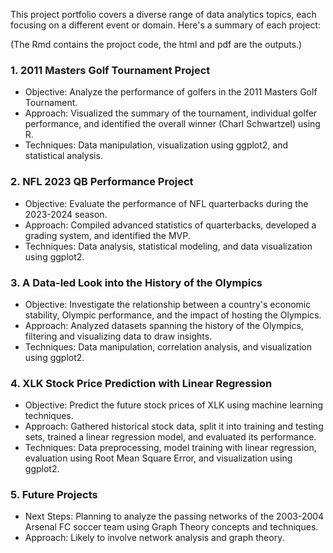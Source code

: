 This project portfolio covers a diverse range of data analytics topics, each focusing on a different event or domain. Here's a summary of each project:

(The Rmd contains the projoct code, the html and pdf are the outputs.)

### 1. 2011 Masters Golf Tournament Project
- Objective: Analyze the performance of golfers in the 2011 Masters Golf Tournament.
- Approach: Visualized the summary of the tournament, individual golfer performance, and identified the overall winner (Charl Schwartzel) using R.
- Techniques: Data manipulation, visualization using ggplot2, and statistical analysis.
  
### 2. NFL 2023 QB Performance Project
- Objective: Evaluate the performance of NFL quarterbacks during the 2023-2024 season.
- Approach: Compiled advanced statistics of quarterbacks, developed a grading system, and identified the MVP.
- Techniques: Data analysis, statistical modeling, and data visualization using ggplot2.
  
### 3. A Data-led Look into the History of the Olympics
- Objective: Investigate the relationship between a country's economic stability, Olympic performance, and the impact of hosting the Olympics.
- Approach: Analyzed datasets spanning the history of the Olympics, filtering and visualizing data to draw insights.
- Techniques: Data manipulation, correlation analysis, and visualization using ggplot2.

### 4. XLK Stock Price Prediction with Linear Regression
- Objective: Predict the future stock prices of XLK using machine learning techniques.
- Approach: Gathered historical stock data, split it into training and testing sets, trained a linear regression model, and evaluated its performance.
- Techniques: Data preprocessing, model training with linear regression, evaluation using Root Mean Square Error, and visualization using ggplot2.
  
### 5. Future Projects
- Next Steps: Planning to analyze the passing networks of the 2003-2004 Arsenal FC soccer team using Graph Theory concepts and techniques.
- Approach: Likely to involve network analysis and graph theory.
